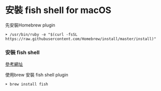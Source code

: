 # 安裝 fish shell for macOS

先安裝Homebrew plugin 

```
➤ /usr/bin/ruby -e "$(curl -fsSL https://raw.githubusercontent.com/Homebrew/install/master/install)"
``` 

### 安裝 fish shell 

[參考網址](https://hackercodex.com/guide/install-fish-shell-mac-ubuntu/)

使用brew 安裝 fish shell plugin 
```
➤ brew install fish
```


